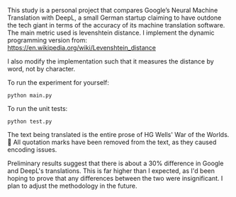 This study is a personal project that compares Google’s Neural Machine Translation with DeepL, a small German startup claiming to have outdone the tech giant in terms of the accuracy of its machine translation software.
The main metric used is levenshtein distance. I implement the dynamic programming version from:
https://en.wikipedia.org/wiki/Levenshtein_distance

I also modify the implementation such that it measures the distance by word, not by character.

To run the experiment for yourself:
```
python main.py
```

To run the unit tests:
```
python test.py
```

The text being translated is the entire prose of HG Wells' War of the Worlds. 🚀 All quotation marks have been removed from the text, as they caused encoding issues.

Preliminary results suggest that there is about a 30% difference in Google and DeepL's translations. This is far higher than I expected, as I'd been hoping to prove that any differences between the two were insignificant. I plan to adjust the methodology in the future.